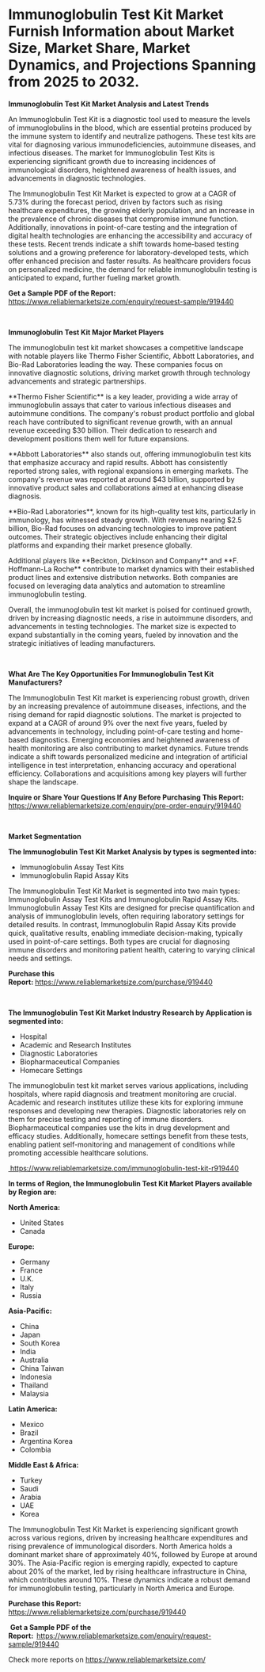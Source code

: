 <p><h1>Immunoglobulin Test Kit Market Furnish Information about Market Size, Market Share, Market Dynamics, and Projections Spanning from 2025 to 2032.</h1></p><p><strong>Immunoglobulin Test Kit Market Analysis and Latest Trends</strong></p>
<p><p>An Immunoglobulin Test Kit is a diagnostic tool used to measure the levels of immunoglobulins in the blood, which are essential proteins produced by the immune system to identify and neutralize pathogens. These test kits are vital for diagnosing various immunodeficiencies, autoimmune diseases, and infectious diseases. The market for Immunoglobulin Test Kits is experiencing significant growth due to increasing incidences of immunological disorders, heightened awareness of health issues, and advancements in diagnostic technologies.</p><p>The Immunoglobulin Test Kit Market is expected to grow at a CAGR of 5.73% during the forecast period, driven by factors such as rising healthcare expenditures, the growing elderly population, and an increase in the prevalence of chronic diseases that compromise immune function. Additionally, innovations in point-of-care testing and the integration of digital health technologies are enhancing the accessibility and accuracy of these tests. Recent trends indicate a shift towards home-based testing solutions and a growing preference for laboratory-developed tests, which offer enhanced precision and faster results. As healthcare providers focus on personalized medicine, the demand for reliable immunoglobulin testing is anticipated to expand, further fueling market growth.</p></p>
<p><strong>Get a Sample PDF of the Report:&nbsp;</strong> <a href="https://www.reliablemarketsize.com/enquiry/request-sample/919440?utm_campaign=2799&utm_medium=2&utm_source=Github&utm_content=ia&utm_term=05032025&utm_id=immunoglobulin-test-kit">https://www.reliablemarketsize.com/enquiry/request-sample/919440</a></p>
<p>&nbsp;</p>
<p><strong>Immunoglobulin Test Kit Major Market Players</strong></p>
<p><p>The immunoglobulin test kit market showcases a competitive landscape with notable players like Thermo Fisher Scientific, Abbott Laboratories, and Bio-Rad Laboratories leading the way. These companies focus on innovative diagnostic solutions, driving market growth through technology advancements and strategic partnerships.</p><p>**Thermo Fisher Scientific** is a key leader, providing a wide array of immunoglobulin assays that cater to various infectious diseases and autoimmune conditions. The company's robust product portfolio and global reach have contributed to significant revenue growth, with an annual revenue exceeding $30 billion. Their dedication to research and development positions them well for future expansions.</p><p>**Abbott Laboratories** also stands out, offering immunoglobulin test kits that emphasize accuracy and rapid results. Abbott has consistently reported strong sales, with regional expansions in emerging markets. The company's revenue was reported at around $43 billion, supported by innovative product sales and collaborations aimed at enhancing disease diagnosis.</p><p>**Bio-Rad Laboratories**, known for its high-quality test kits, particularly in immunology, has witnessed steady growth. With revenues nearing $2.5 billion, Bio-Rad focuses on advancing technologies to improve patient outcomes. Their strategic objectives include enhancing their digital platforms and expanding their market presence globally.</p><p>Additional players like **Beckton, Dickinson and Company** and **F. Hoffmann-La Roche** contribute to market dynamics with their established product lines and extensive distribution networks. Both companies are focused on leveraging data analytics and automation to streamline immunoglobulin testing.</p><p>Overall, the immunoglobulin test kit market is poised for continued growth, driven by increasing diagnostic needs, a rise in autoimmune disorders, and advancements in testing technologies. The market size is expected to expand substantially in the coming years, fueled by innovation and the strategic initiatives of leading manufacturers.</p></p>
<p>&nbsp;</p>
<p><strong>What Are The Key Opportunities For Immunoglobulin Test Kit Manufacturers?</strong></p>
<p><p>The Immunoglobulin Test Kit market is experiencing robust growth, driven by an increasing prevalence of autoimmune diseases, infections, and the rising demand for rapid diagnostic solutions. The market is projected to expand at a CAGR of around 9% over the next five years, fueled by advancements in technology, including point-of-care testing and home-based diagnostics. Emerging economies and heightened awareness of health monitoring are also contributing to market dynamics. Future trends indicate a shift towards personalized medicine and integration of artificial intelligence in test interpretation, enhancing accuracy and operational efficiency. Collaborations and acquisitions among key players will further shape the landscape.</p></p>
<p><strong>Inquire or Share Your Questions If Any Before Purchasing This Report:</strong> <a href="https://www.reliablemarketsize.com/enquiry/pre-order-enquiry/919440?utm_campaign=2799&utm_medium=2&utm_source=Github&utm_content=ia&utm_term=05032025&utm_id=immunoglobulin-test-kit">https://www.reliablemarketsize.com/enquiry/pre-order-enquiry/919440</a></p>
<p>&nbsp;</p>
<p><strong>Market Segmentation</strong></p>
<p><strong>The Immunoglobulin Test Kit Market Analysis by types is segmented into:</strong></p>
<p><ul><li>Immunoglobulin Assay Test Kits</li><li>Immunoglobulin Rapid Assay Kits</li></ul></p>
<p><p>The Immunoglobulin Test Kit Market is segmented into two main types: Immunoglobulin Assay Test Kits and Immunoglobulin Rapid Assay Kits. Immunoglobulin Assay Test Kits are designed for precise quantification and analysis of immunoglobulin levels, often requiring laboratory settings for detailed results. In contrast, Immunoglobulin Rapid Assay Kits provide quick, qualitative results, enabling immediate decision-making, typically used in point-of-care settings. Both types are crucial for diagnosing immune disorders and monitoring patient health, catering to varying clinical needs and settings.</p></p>
<p><strong>Purchase this Report:&nbsp;</strong><a href="https://www.reliablemarketsize.com/purchase/919440?utm_campaign=2799&utm_medium=2&utm_source=Github&utm_content=ia&utm_term=05032025&utm_id=immunoglobulin-test-kit">https://www.reliablemarketsize.com/purchase/919440</a></p>
<p>&nbsp;</p>
<p><strong>The Immunoglobulin Test Kit Market Industry Research by Application is segmented into:</strong></p>
<p><ul><li>Hospital</li><li>Academic and Research Institutes</li><li>Diagnostic Laboratories</li><li>Biopharmaceutical Companies</li><li>Homecare Settings</li></ul></p>
<p><p>The immunoglobulin test kit market serves various applications, including hospitals, where rapid diagnosis and treatment monitoring are crucial. Academic and research institutes utilize these kits for exploring immune responses and developing new therapies. Diagnostic laboratories rely on them for precise testing and reporting of immune disorders. Biopharmaceutical companies use the kits in drug development and efficacy studies. Additionally, homecare settings benefit from these tests, enabling patient self-monitoring and management of conditions while promoting accessible healthcare solutions.</p></p>
<p><a href="https://www.reliablemarketsize.com/immunoglobulin-test-kit-r919440?utm_campaign=2799&utm_medium=2&utm_source=Github&utm_content=ia&utm_term=05032025&utm_id=immunoglobulin-test-kit">&nbsp;https://www.reliablemarketsize.com/immunoglobulin-test-kit-r919440</a></p>
<p><strong>In terms of Region, the Immunoglobulin Test Kit Market Players available by Region are:</strong></p>
<p>
    <p> <strong> North America: </strong>
        <ul>
            <li>United States</li>
            <li>Canada</li>
        </ul>
        </p> 
    <p> <strong> Europe: </strong>
        <ul>
            <li>Germany</li>
            <li>France</li>
            <li>U.K.</li>
            <li>Italy</li>
            <li>Russia</li>
        </ul>
        </p> 
    <p> <strong> Asia-Pacific: </strong>
        <ul>
            <li>China</li>
            <li>Japan</li>
            <li>South Korea</li>
            <li>India</li>
            <li>Australia</li>
            <li>China Taiwan</li>
            <li>Indonesia</li>
            <li>Thailand</li>
            <li>Malaysia</li>
        </ul>
        </p> 
    <p> <strong> Latin America: </strong>
        <ul>
            <li>Mexico</li>
            <li>Brazil</li>
            <li>Argentina Korea</li>
            <li>Colombia</li>
        </ul>
        </p> 
    <p> <strong> Middle East & Africa: </strong>
        <ul>
            <li>Turkey</li>
            <li>Saudi</li>
            <li>Arabia</li>
            <li>UAE</li>
            <li>Korea</li>
        </ul>
    </p>
    </p>
<p><p>The Immunoglobulin Test Kit Market is experiencing significant growth across various regions, driven by increasing healthcare expenditures and rising prevalence of immunological disorders. North America holds a dominant market share of approximately 40%, followed by Europe at around 30%. The Asia-Pacific region is emerging rapidly, expected to capture about 20% of the market, led by rising healthcare infrastructure in China, which contributes around 10%. These dynamics indicate a robust demand for immunoglobulin testing, particularly in North America and Europe.</p></p>
<p><strong>Purchase this Report: </strong><a href="https://www.reliablemarketsize.com/purchase/919440?utm_campaign=2799&utm_medium=2&utm_source=Github&utm_content=ia&utm_term=05032025&utm_id=immunoglobulin-test-kit">https://www.reliablemarketsize.com/purchase/919440</a></p>
<p>&nbsp;<strong>Get a Sample PDF of the Report:&nbsp;&nbsp;</strong><a href="https://www.reliablemarketsize.com/enquiry/request-sample/919440?utm_campaign=2799&utm_medium=2&utm_source=Github&utm_content=ia&utm_term=05032025&utm_id=immunoglobulin-test-kit">https://www.reliablemarketsize.com/enquiry/request-sample/919440</a></p>
<p><strong></strong></p>
<p>Check more reports on <a href="https://www.reliablemarketsize.com/?utm_campaign=2799&utm_medium=2&utm_source=Github&utm_content=ia&utm_term=05032025&utm_id=immunoglobulin-test-kit">https://www.reliablemarketsize.com/</a></p>